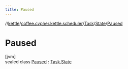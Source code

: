 ```yaml
---
title: Paused
---
```

//[kettle](../../../../../index.html)/[coffee.cypher.kettle.scheduler](../../../index.html)/[Task](../../index.html)/[State](../index.html)/[Paused](index.html)



# Paused



[jvm]\
sealed class [Paused](index.html) : [Task.State](../index.html)


